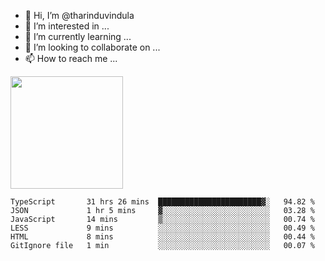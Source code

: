 - 👋 Hi, I’m @tharinduvindula
- 👀 I’m interested in ...
- 🌱 I’m currently learning ...
- 💞️ I’m looking to collaborate on ...
- 📫 How to reach me ...

<!---
tharinduvindula/tharinduvindula is a ✨ special ✨ repository because its `README.md` (this file) appears on your GitHub profile.
You can click the Preview link to take a look at your changes.
--->

<img height="180em" src="https://github-readme-stats.vercel.app/api?username=tharinduvindula&show_icons=true&hide_border=false&&count_private=true&include_all_commits=true" />


<!--START_SECTION:waka-->

```text
TypeScript       31 hrs 26 mins  ███████████████████████▓░   94.82 %
JSON             1 hr 5 mins     ▓░░░░░░░░░░░░░░░░░░░░░░░░   03.28 %
JavaScript       14 mins         ▒░░░░░░░░░░░░░░░░░░░░░░░░   00.74 %
LESS             9 mins          ░░░░░░░░░░░░░░░░░░░░░░░░░   00.49 %
HTML             8 mins          ░░░░░░░░░░░░░░░░░░░░░░░░░   00.44 %
GitIgnore file   1 min           ░░░░░░░░░░░░░░░░░░░░░░░░░   00.07 %
```

<!--END_SECTION:waka-->
